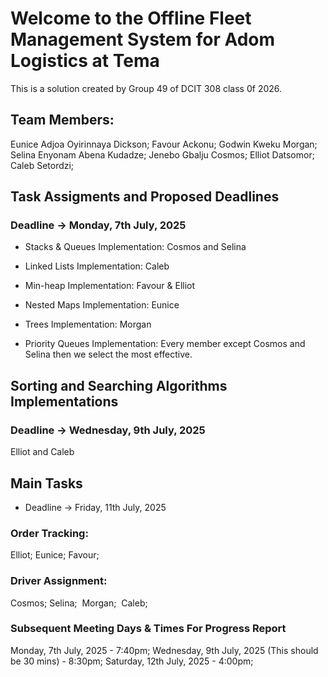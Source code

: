 # Welcome to the Offline Fleet Management System for Adom Logistics at Tema
This is a solution created by Group 49 of DCIT 308 class 0f 2026.

## Team Members:
Eunice Adjoa Oyirinnaya Dickson;
Favour Ackonu;
Godwin Kweku Morgan;
Selina Enyonam Abena Kudadze; 
Jenebo Gbalju Cosmos;
Elliot Datsomor;
Caleb Setordzi;

## Task Assigments and Proposed Deadlines
### Deadline -> Monday, 7th July, 2025
- Stacks & Queues Implementation:
 Cosmos and Selina

- Linked Lists Implementation:
 Caleb

- Min-heap Implementation:
 Favour & Elliot

- Nested Maps Implementation:
 Eunice

- Trees Implementation:
 Morgan

- Priority Queues Implementation:
 Every member except Cosmos and Selina then we select the most effective.

## Sorting and Searching Algorithms Implementations
### Deadline -> Wednesday, 9th July, 2025
 Elliot and Caleb

## Main Tasks
- Deadline -> Friday, 11th July, 2025
### Order Tracking:
 Elliot;
 Eunice;
 Favour;

### Driver Assignment:
 Cosmos;
 Selina;
 Morgan;
 Caleb;



### Subsequent Meeting Days & Times For Progress Report
Monday,  7th July, 2025 - 7:40pm;
Wednesday,  9th July, 2025 (This should be 30 mins) - 8:30pm;
Saturday,  12th July, 2025 - 4:00pm;


